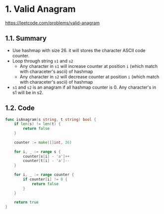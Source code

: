 # 1. Valid Anagram

https://leetcode.com/problems/valid-anagram

## 1.1. Summary

- Use hashmap with size 26. it will stores the character ASCII code counter.
- Loop through string `s1` and `s2`
	- Any character in `s1` will increase counter at position `i` (which match with characeter's ascii) of hashmap
	- Any character in `s2` will decrease counter at position `i` (which match with characeter's ascii) of hashmap
- `s1` and `s2` is an anagram if all hashmap counter is 0. Any character's in s1 will be in s2.

## 1.2. Code

```go
func isAnagram(s string, t string) bool {
    if len(s) != len(t) {
        return false
    }
    
    counter := make([]int, 26)
    
    for i, _ := range s {
        counter[s[i] - 'a']++
        counter[t[i] - 'a']--
    }
    
    for i, _ := range counter {
        if counter[i] != 0 {
            return false
        }
    }
    
    return true
}
```

